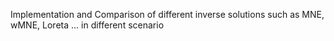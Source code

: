 Implementation and Comparison of different inverse solutions such as MNE, wMNE, Loreta ... in different scenario
